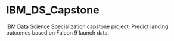 # IBM_DS_Capstone

IBM Data Science Specialization capstone project: Predict landing outcomes based on Falcon 9 launch data.
